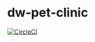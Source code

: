  # dw-pet-clinic
 
 [![CircleCI](https://circleci.com/gh/dixitdesire/dw-pet-clinic.svg?style=svg)](https://circleci.com/gh/dixitdesire/dw-pet-clinic)
 